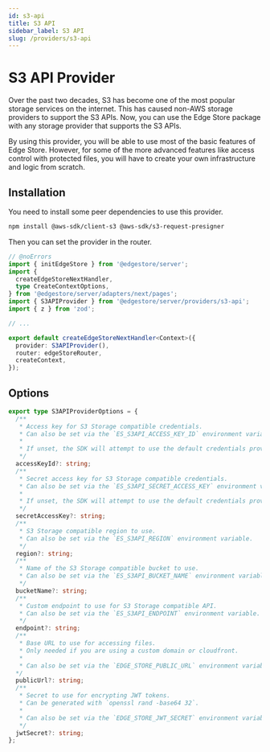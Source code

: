 ```yaml
---
id: s3-api
title: S3 API
sidebar_label: S3 API
slug: /providers/s3-api
---
```


# S3 API Provider

Over the past two decades, S3 has become one of the most popular storage services on the internet. This has caused non-AWS storage providers to support the S3 APIs. Now, you can use the Edge Store package with any storage provider that supports the S3 APIs.

By using this provider, you will be able to use most of the basic features of Edge Store. However, for some of the more advanced features like access control with protected files, you will have to create your own infrastructure and logic from scratch.

## Installation

You need to install some peer dependencies to use this provider.

```bash
npm install @aws-sdk/client-s3 @aws-sdk/s3-request-presigner
```

Then you can set the provider in the router.

```ts twoslash {7, 13}
// @noErrors
import { initEdgeStore } from '@edgestore/server';
import {
  createEdgeStoreNextHandler,
  type CreateContextOptions,
} from '@edgestore/server/adapters/next/pages';
import { S3APIProvider } from '@edgestore/server/providers/s3-api';
import { z } from 'zod';

// ...

export default createEdgeStoreNextHandler<Context>({
  provider: S3APIProvider(),
  router: edgeStoreRouter,
  createContext,
});
```

## Options

```ts
export type S3APIProviderOptions = {
  /**
   * Access key for S3 Storage compatible credentials.
   * Can also be set via the `ES_S3API_ACCESS_KEY_ID` environment variable.
   *
   * If unset, the SDK will attempt to use the default credentials provider chain.
   */
  accessKeyId?: string;
  /**
   * Secret access key for S3 Storage compatible credentials.
   * Can also be set via the `ES_S3API_SECRET_ACCESS_KEY` environment variable.
   *
   * If unset, the SDK will attempt to use the default credentials provider chain.
   */
  secretAccessKey?: string;
  /**
   * S3 Storage compatible region to use.
   * Can also be set via the `ES_S3API_REGION` environment variable.
   */
  region?: string;
  /**
   * Name of the S3 Storage compatible bucket to use.
   * Can also be set via the `ES_S3API_BUCKET_NAME` environment variable.
   */
  bucketName?: string;
  /**
   * Custom endpoint to use for S3 Storage compatible API.
   * Can also be set via the `ES_S3API_ENDPOINT` environment variable.
   */
  endpoint?: string;
  /**
   * Base URL to use for accessing files.
   * Only needed if you are using a custom domain or cloudfront.
   *
   * Can also be set via the `EDGE_STORE_PUBLIC_URL` environment variable.
  */
  publicUrl?: string;
  /**
   * Secret to use for encrypting JWT tokens.
   * Can be generated with `openssl rand -base64 32`.
   *
   * Can also be set via the `EDGE_STORE_JWT_SECRET` environment variable.
   */
  jwtSecret?: string;
};
```
